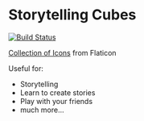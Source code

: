 # Storytelling Cubes
[![Build Status](https://travis-ci.org/dantehemerson/storytelling-cubes.svg?branch=master)](https://travis-ci.org/dantehemerson/storytelling-cubes)

[Collection of Icons](https://www.flaticon.com/collections/NDQ5NTA3Mg==) from Flaticon

Useful for:
* Storytelling
* Learn to create stories
* Play with your friends
* much more...
